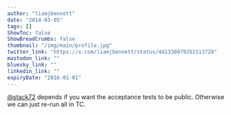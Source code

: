```yaml
---
author: "liamjbennett"
date: "2014-03-05"
tags: []
ShowToc: false
ShowBreadCrumbs: false
thumbnail: "/img/main/profile.jpg"
twitter_link: "https://x.com/liamjbennett/status/441330979261513728"
mastodon_link: ""
bluesky_link: ""
linkedin_link: ""
expiryDate: "2016-01-01"
---
```


[@stack72](https://x.com/stack72) depends if you want the acceptance tests to be public. Otherwise we can just re-run all in TC.


